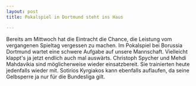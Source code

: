 ```yaml
---
layout: post
title: Pokalspiel in Dortmund steht ins Haus

---
```


Bereits am Mittwoch hat die Eintracht die Chance, die Leistung vom vergangenen Spieltag vergessen zu machen. Im Pokalspiel bei Borussia Dortmund wartet eine schwere Aufgabe auf unsere Mannschaft. Vielleicht klappt's ja jetzt endlich auch mal auswärts. Christoph Spycher und Mehdi Mahdavikia sind möglicherweise wieder einsatzbereit. Sie trainierten heute jedenfalls wieder mit. Sotirios Kyrgiakos kann ebenfalls auflaufen, da seine Gelbsperre ja nur für die Bundesliga gilt.


